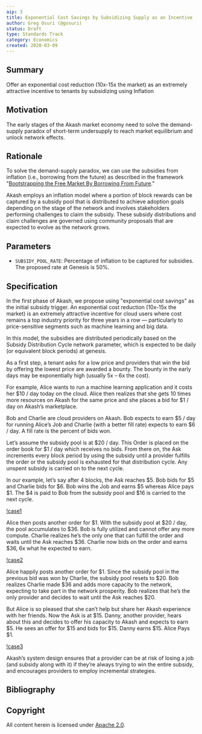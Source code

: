 ```yaml
---
aip: 3
title: Exponential Cost Savings by Subsidizing Supply as an Incentive
author: Greg Osuri (@gosuri)
status: Draft
type: Standards Track
category: Economics
created: 2020-03-09
---
```


## Summary

Offer an exponential cost reduction (10x-15x the market) as an extremely attractive incentive to tenants by subsidizing using Inflation

## Motivation

The early stages of the Akash market economy need to solve the demand-supply paradox of short-term undersupply to reach market equilibrium and unlock network effects.

## Rationale

To solve the demand-supply paradox, we can use the subsidies from inflation (i.e., borrowing from the future) as described in the framework "[Bootstrapping the Free Market By Borrowing From Future]."

Akash employs an inflation model where a portion of block rewards can be captured by a subsidy pool that is distributed to achieve adoption goals depending on the stage of the network and involves stakeholders performing challenges to claim the subsidy. These subsidy distributions and claim challenges are governed using community proposals that are expected to evolve as the network grows. 

## Parameters

- `SUBSIDY_POOL_RATE`: Percentage of inflation to be captured for subsidies. The proposed rate at Genesis is 50%.

## Specification

In the first phase of Akash, we propose using "exponential cost savings" as the initial subsidy trigger. An exponential cost reduction (10x-15x the market) is an extremely attractive incentive for cloud users where cost remains a top industry priority for three years in a row — particularly to price-sensitive segments such as machine learning and big data.

In this model, the subsidies are distributed periodically based on the Subsidy Distribution Cycle network parameter, which is expected to be daily (or equivalent block periods) at genesis.

As a first step, a tenant asks for a low price and providers that win the bid by offering the lowest price are awarded a bounty. The bounty in the early days may be exponentially high (usually 5x – 6x the cost).

For example, Alice wants to run a machine learning application and it costs her $10 / day today on the cloud. Alice then realizes that she gets 10 times more resources on Akash for the same price and she places a bid for $1 / day on Akash’s marketplace.

Bob and Charlie are cloud providers on Akash. Bob expects to earn $5 / day for running Alice’s Job and Charlie (with a better fill rate) expects to earn $6 / day.  A fill rate is the percent of bids won.

Let’s assume the subsidy pool is at $20 / day. This Order is placed on the order book for $1 / day which receives no bids. From there on, the Ask increments every block period by using the subsidy until a provider fulfills the order or the subsidy pool is exhausted for that distribution cycle. Any unspent subsidy is carried on to the next cycle.

In our example, let’s say after 4 blocks, the Ask reaches $5. Bob bids for $5 and Charlie bids for $6. Bob wins the Job and earns $5 whereas Alice pays $1. The $4 is paid to Bob from the subsidy pool and $16 is carried to the next cycle. 

[!case1](../assets/aip-3/case1.png)

Alice then posts another order for $1. With the subsidy pool at $20 / day, the pool accumulates to $36. Bob is fully utilized and cannot offer any more compute. Charlie realizes he’s the only one that can fulfill the order and waits until the Ask reaches $36. Charlie now bids on the order and earns $36, 6x what he expected to earn. 

[!case2](../assets/aip-3/case2.png)

Alice happily posts another order for $1. Since the subsidy pool in the previous bid was won by Charlie, the subsidy pool resets to $20. Bob realizes Charlie made $36 and adds more capacity to the network, expecting to take part in the network prosperity. Bob realizes that he’s the only provider and decides to wait until the Ask reaches $20. 

But Alice is so pleased that she can’t help but share her Akash experience with her friends. Now the Ask is at $15. Danny, another provider, hears about this and decides to offer his capacity to Akash and expects to earn $5. He sees an offer for $15 and bids for $15. Danny earns $15. Alice Pays $1.

[!case3](../assets/aip-3/case3.png)

Akash’s system design ensures that a provider can be at risk of losing a job (and subsidy along with it) if they’re always trying to win the entire subsidy, and encourages providers to employ incremental strategies.

## Bibliography

[Bootstrapping the Free Market By Borrowing From Future]: https://blog.akash.network/2019/10/07/bootstrapping-a-free-market-by-borrowing-from-the-future/

## Copyright

All content herein is licensed under [Apache 2.0](https://www.apache.org/licenses/LICENSE-2.0).
